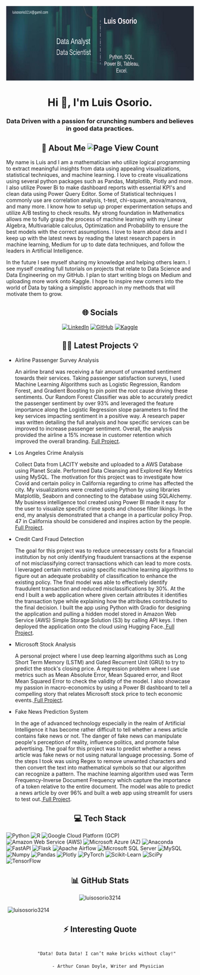 <img src="Images/git_scientist.png" width="840" height="200" allow="autoplay">
<h1 align="center">Hi 👋, I'm Luis Osorio.</h1>
<h3 align="center">Data Driven with a passion for crunching numbers and believes in good data practices.</h3>

<div>
  <h2 align="center">🔭 About Me <img src="https://komarev.com/ghpvc/?username=luisosorio3214&color=green" title="Page View Count"></h2>
  <p>
    My name is Luis and I am a mathematician who utilize logical programming to extract meaningful insights from data using appealing visualizations, statistical techniques, and machine learning. I love to create visualizations using several python packages such as Pandas, Matplotlib, Plotly and more. I also utilize Power Bi to make dashboard reports with essential KPI's and clean data using Power Query Editor. Some of Statistical techniques I commonly use are correlation analysis, t-test, chi-square, anova/manova, and many more. I know how to setup up proper experimentation setups and utilize A/B testing to check results. My strong foundation in Mathematics allows me to fully grasp the process of machine learning with my Linear Algebra, Multivariable calculus, Optimization and Probability to ensure the best models with the correct assumptions. I love to learn about data and I keep up with the latest news by reading the latest research papers in machine learning, Medium for up to date data techniques, and follow the leaders in Artificial Intelligence.
  </p>
  <p>
    In the future I see myself sharing my knowledge and helping others learn. I see myself creating full tutorials on projects that relate to Data Science and Data Engineering on my GitHub. I plan to start writing blogs on Medium and uploading more work onto Kaggle. I hope to inspire new comers into the world of Data by taking a simplistic approach in my methods that will motivate them to grow. 
  </p>
</div>

<div>
  <h2 align="center">🌐 Socials </h2>
  <p align="center">
    <a href="https://www.linkedin.com/in/luisosorio3214/" target="_blank"><img src="https://img.shields.io/badge/-LinkedIn-blue?style=for-the-badge&logo=linkedin&logoColor=white" title="LinkedIn"></a>
    <a href="https://github.com/luisosorio3214" target="_blank"><img src="https://img.shields.io/badge/-Github-grey?style=for-the-badge&logo=github&logoColor=white" title="GitHub"></a>
    <a href="https://www.kaggle.com/luisosorio3214" target="_blank"><img src="https://img.shields.io/badge/-Kaggle-blue?style=for-the-badge&logo=kaggle&logoColor=white" title="Kaggle"></a>
  </p>
</div>

<div>
  <h2 align="center">👨‍💻 Latest Projects 💡</h2>
  <ul>
    <li>
      Airline Passenger Survey Analysis
      <p>
        An airline brand was receiving a fair amount of unwanted sentiment towards their services. Taking passenger satisfaction surveys, I used Machine Learning Algorithms such as Logistic Regression, Random Forest, and Gradient Boosting to pin point the root cause driving these sentiments. Our Random Forest Classifier was able to accurately predict the passenger sentiment by over 93% and leveraged the feature importance along the Logistic Regression slope parameters to find the key services impacting sentiment in a positive way. A research paper was written detailing the full analysis and how specific services can be improved to increase passenger sentiment. Overall, the analysis provided the airline a 15% increase in customer retention which improved the overall branding. <a href="https://github.com/luisosorio3214/Airline-Satisfaction-Prediction-App" target="_blank"> Full Project</a>.
      </p>
    </li>
    <li>
      Los Angeles Crime Analysis
      <p>
        Collect Data from LACITY website and uploaded to a AWS Database using Planet Scale. Performed Data Cleansing and Explored Key Metrics using MySQL. The motivation for this project was to investigate how Covid and certain policy in California regarding to crime has affected the city. My visualizations were created using Python by using libraries Matplotlib, Seaborn and connecting to the database using SQLAlchemy. My business intelligence tool created using Power BI made it easy for the user to visualize specific crime spots and choose filter likings. In the end, my analysis demonstrated that a change in a particular policy Prop. 47 in California should be considered and inspires action by the people. <a href="https://github.com/luisosorio3214/Los-Angeles-Crime-Analysis" target="_blank"> Full Project</a>.
      </p>
    </li>
    <li>
      Credit Card Fraud Detection
      <p>
        The goal for this project was to reduce unnecessary costs for a financial institution by not only identifying fraudulent transactions at the expense of not misclassifying correct transactions which can lead to more costs. I leveraged certain metrics using specific machine learning algorithms to figure out an adequate probability of classification to enhance the existing policy. The final model was able to effectively identify fraudulent transaction and reduced misclassifications by 30%. At the end I built a web application where given certain attributes it identifies the transaction type while explaining how the attributes contributed to the final decision. I built the app using Python with Gradio for designing the application and pulling a hidden model stored in Amazon Web Service (AWS) Simple Storage Solution (S3) by calling API keys. I then deployed the application onto the cloud using Hugging Face.<a href="https://github.com/luisosorio3214/Credit-Card-Fraud-Detection-" target="_blank"> Full Project</a>.
      </p>
    </li>
    <li>
      Microsoft Stock Analysis
      <p>
        A personal project where I use deep learning algorithms such as Long Short Term Memory (LSTM) and Gated Recurrent Unit (GRU) to try to predict the stock's closing price. A regression problem where I use metrics such as Mean Absolute Error, Mean Squared error, and Root Mean Squared Error to check the validity of the model. I also showcase my passion in macro-economics by using a Power BI dashboard to tell a compelling story that relates Microsoft stock price to tech economic events.<a href="https://github.com/luisosorio3214/Microsoft-Stock-Analysis" target="_blank"> Full Project</a>.
      </p>
    </li>
    <li>
      Fake News Prediction System 
      <p>
        In the age of advanced technology especially in the realm of Artificial Intelligence it has become rather difficult to tell whether a news article contains fake news or not. The danger of fake news can manipulate people's perception of reality, influence politics, and promote false advertising. The goal for this project was to predict whether a news article was fake news or not using natural language processing. Some of the steps I took was using Regex to remove unwanted characters and then convert the text into mathematical symbols so that our algorithm can recognize a pattern. The machine learning algorithm used was Term Frequency-Inverse Document Frequency which capture the importance of a token relative to the entire document. The model was able to predict a news article by over 96% and built a web app using streamlit for users to test out.<a href="https://github.com/luisosorio3214/Fake-News-Prediction-System" target="_blank"> Full Project</a>.
      </p>
    </li>
  </ul>
</div>

<div>
  <h2 align="center">💻 Tech Stack</h2>
  <p>
    <img src="https://img.shields.io/badge/python-3670A0?style=plastic&logo=python&logoColor=ffdd54" title="Python">
    <img src="https://img.shields.io/badge/r-%23276DC3.svg?style=plastic&logo=r&logoColor=white" title="R">
    <img src="https://img.shields.io/badge/Google%20Cloud-%234285F4.svg?style=plastic&logo=google-cloud&logoColor=white" title="Google Cloud Platform (GCP)">
    <img src="https://img.shields.io/badge/AWS-%23FF9900.svg?style=plastic&logo=amazon-aws&logoColor=white" title="Amazon Web Service (AWS)">
    <img src="https://img.shields.io/badge/azure-%230072C6.svg?style=plastic&logo=azure-devops&logoColor=white" title="Microsoft Azure (AZ)">
    <img src="https://img.shields.io/badge/Anaconda-%2344A833.svg?style=plastic&logo=anaconda&logoColor=white" title="Anaconda">
    <img src="https://img.shields.io/badge/FastAPI-005571?style=plastic&logo=fastapi" title="FastAPI">
    <img src="https://img.shields.io/badge/flask-%23000.svg?style=plastic&logo=flask&logoColor=white" title="Flask">
    <img src="https://img.shields.io/badge/Apache%20Airflow-017CEE?style=plastic&logo=Apache%20Airflow&logoColor=white" title="Apache Airflow">
    <img src="https://img.shields.io/badge/Microsoft%20SQL%20Sever-CC2927?style=plastic&logo=microsoft%20sql%20server&logoColor=white" title="Microsoft SQL Server">
    <img src="https://img.shields.io/badge/mysql-%2300f.svg?style=plastic&logo=mysql&logoColor=white" title="MySQL">
    <img src="https://img.shields.io/badge/numpy-%23013243.svg?style=plastic&logo=numpy&logoColor=white" title="Numpy">
    <img src="https://img.shields.io/badge/pandas-%23150458.svg?style=plastic&logo=pandas&logoColor=white" title="Pandas">
    <img src="https://img.shields.io/badge/Plotly-%233F4F75.svg?style=plastic&logo=plotly&logoColor=white" title="Plotly">
    <img src="https://img.shields.io/badge/PyTorch-%23EE4C2C.svg?style=plastic&logo=PyTorch&logoColor=white" title="PyTorch">
    <img src="https://img.shields.io/badge/scikit--learn-%23F7931E.svg?style=plastic&logo=scikit-learn&logoColor=white" title="Scikit-Learn">
    <img src="https://img.shields.io/badge/SciPy-%230C55A5.svg?style=plastic&logo=scipy&logoColor=%white" title="SciPy">
    <img src="https://img.shields.io/badge/TensorFlow-%23FF6F00.svg?style=plastic&logo=TensorFlow&logoColor=white" title="TensorFlow">
  </p>
</div>

<div>
  <h2 align="center">📊 GitHub Stats</h2>
  <p align="center"><img src="https://github-readme-stats.vercel.app/api/top-langs?username=luisosorio3214&show_icons=true&locale=en&layout=compact" alt="luisosorio3214" /></p>

  <p>&nbsp;<img align="center" src="https://github-readme-stats.vercel.app/api?username=luisosorio3214&show_icons=true&locale=en" alt="luisosorio3214" /></p>
</div>

<div>
  <h2 align="center">⚡ Interesting Quote</h2>
  <p align="center">
    <code>
      "Data! Data Data! I can’t make bricks without clay!" <br>
      - Arthur Conan Doyle, Writer and Physician
    </code>
  </p>
</div>






<!--

- 🔭 Learn **Python Code & Libraries: Pandas, Matplotlib, Seaborn, BeautifulSoup,<br> Operating Systems, Object Oriented Programming, Interview Questions** from: [Python Code References.](https://github.com/luisosorio3214/Python-Code-References)
 - 📝 Take a look at my **Personal** Website: [www.luisosorio.com](https://luisosorio.com/aboutme) 
- 🌱 My **Portfolio Projects** are in: [Data Analyst Portfolio Repo.](https://github.com/luisosorio3214/Data-Analyst-Portfolio-Repo)

- 👨‍💻 My **Power BI** Projects are at: [Power BI Dashboards.](https://github.com/luisosorio3214/Power-BI-Dashboards)

- 📫 Email me at: **luisosorio3214@gmail.com**

- ⚡ Fun Fact: **I love going to the gym and like listening to music 😀.**

- 🤔 Working On:
  1. Organizing my ML Notebooks
  2. Deploying ML models using Flask
  3. Cloud Concepts

<h3 align="left">Connect with me:</h3>
<p align="left">
<a href="https://www.linkedin.com/in/luisosorio3214/" target="_blank"><img align="center" src="https://raw.githubusercontent.com/rahuldkjain/github-profile-readme-generator/master/src/images/icons/Social/linked-in-alt.svg" alt="luisosorio3214" height="30" width="40" /></a>
</p>

<h3 align="left">Languages and Tools:</h3>
<p align="left"> <a href="https://git-scm.com/" target="_blank"> <img src="https://www.vectorlogo.zone/logos/git-scm/git-scm-icon.svg" alt="git" width="40" height="40"/> </a> <a href="https://www.microsoft.com/en-us/sql-server" target="_blank"> <img src="https://www.svgrepo.com/show/303229/microsoft-sql-server-logo.svg" alt="mssql" width="40" height="40"/> </a> <a href="https://www.mysql.com/" target="_blank"> <img src="https://raw.githubusercontent.com/devicons/devicon/master/icons/mysql/mysql-original-wordmark.svg" alt="mysql" width="40" height="40"/> </a> <a href="https://www.oracle.com/" target="_blank"> <img src="https://raw.githubusercontent.com/devicons/devicon/master/icons/oracle/oracle-original.svg" alt="oracle" width="40" height="40"/> </a> <a href="https://www.postgresql.org" target="_blank"> <img src="https://raw.githubusercontent.com/devicons/devicon/master/icons/postgresql/postgresql-original-wordmark.svg" alt="postgresql" width="40" height="40"/> </a> <a href="https://www.python.org" target="_blank"> <img src="https://raw.githubusercontent.com/devicons/devicon/master/icons/python/python-original.svg" alt="python" width="40" height="40"/> </a> <a href="https://www.sqlite.org/" target="_blank"> <img src="https://www.vectorlogo.zone/logos/sqlite/sqlite-icon.svg" alt="sqlite" width="40" height="40"/> </a> </p>

<p><img align="left" src="https://github-readme-stats.vercel.app/api/top-langs?username=luisosorio3214&show_icons=true&locale=en&layout=compact" alt="luisosorio3214" /></p>

<p>&nbsp;<img align="center" src="https://github-readme-stats.vercel.app/api?username=luisosorio3214&show_icons=true&locale=en" alt="luisosorio3214" /></p>

-->


<!--
**luisosorio3214/luisosorio3214** is a ✨ _special_ ✨ repository because its `README.md` (this file) appears on your GitHub profile.

Here are some ideas to get you started:

- 🔭 I’m currently working on ...
- 🌱 I’m currently learning ...
- 👯 I’m looking to collaborate on ...
- 🤔 I’m looking for help with ...
- 💬 Ask me about ...
- 📫 How to reach me: ...
- 😄 Pronouns: ...
- ⚡ Fun fact: ...
-->
